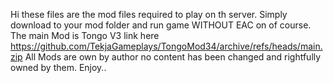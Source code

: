 Hi these files are the mod files required to play on th server. Simply download to your mod folder and run game WITHOUT EAC on of course. The main Mod is Tongo V3 link here 
https://github.com/TekjaGameplays/TongoMod34/archive/refs/heads/main.zip 
All Mods are own by author no content has been changed and rightfully owned by them. Enjoy..
